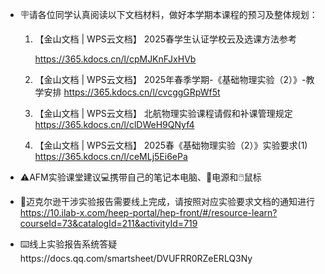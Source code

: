 - 🪧请各位同学认真阅读以下文档材料，做好本学期本课程的预习及整体规划：

  1. 【金山文档 | WPS云文档】 2025春学生认证学校云及选课方法参考

     https://365.kdocs.cn/l/cpMJKnFJxHVb

  1. 【金山文档 | WPS云文档】 2025年春季学期-《基础物理实验（2）》-教学安排
     https://365.kdocs.cn/l/cvcggGRpWf5t

  1. 【金山文档 | WPS云文档】 北航物理实验课程请假和补课管理规定
     https://365.kdocs.cn/l/clDWeH9QNyf4

  1. 【金山文档 | WPS云文档】 2025春《基础物理实验（2）》实验要求(1)
     https://365.kdocs.cn/l/ceMLj5Ei6ePa

- ⚠️AFM实验课堂建议💻携带自己的笔记本电脑、🔌电源和🖱️鼠标

- 📝迈克尔逊干涉实验报告需要线上完成，请按照对应实验要求文档的通知进行
  https://10.ilab-x.com/heep-portal/hep-front/#/resource-learn?courseId=73&catalogId=211&activityId=719

- ⌨️线上实验报告系统答疑https://docs.qq.com/smartsheet/DVUFRR0RZeERLQ3Ny